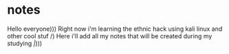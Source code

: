 # notes
Hello everyone)))
Right now i'm learning the ethnic hack using kali linux and other cool stuf  /)
   Here i'll add all my notes that will be created during my studying *|*)))
